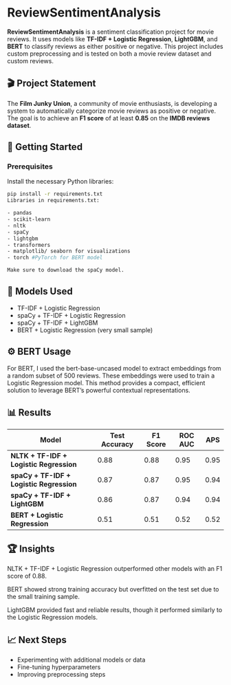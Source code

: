 # ReviewSentimentAnalysis

**ReviewSentimentAnalysis** is a sentiment classification project for movie reviews. It uses models like **TF-IDF + Logistic Regression**, **LightGBM**, and **BERT** to classify reviews as either positive or negative. This project includes custom preprocessing and is tested on both a movie review dataset and custom reviews.

## 🎬 Project Statement

The **Film Junky Union**, a community of movie enthusiasts, is developing a system to automatically categorize movie reviews as positive or negative. The goal is to achieve an **F1 score** of at least **0.85** on the **IMDB reviews dataset**.

## 🚀 Getting Started

### Prerequisites

Install the necessary Python libraries:

```bash
pip install -r requirements.txt
Libraries in requirements.txt:

- pandas
- scikit-learn
- nltk
- spaCy
- lightgbm
- transformers
- matplotlib/ seaborn for visualizations
- torch #PyTorch for BERT model

Make sure to download the spaCy model.
```

## 🧠 Models Used
- TF-IDF + Logistic Regression
- spaCy + TF-IDF + Logistic Regression
- spaCy + TF-IDF + LightGBM
- BERT + Logistic Regression (very small sample)

## ⚙️ BERT Usage
For BERT, I used the bert-base-uncased model to extract embeddings from a random subset of 500 reviews. These embeddings were used to train a Logistic Regression model. This method provides a compact, efficient solution to leverage BERT’s powerful contextual representations.

## 📊 Results

| Model                                  | Test Accuracy | F1 Score | ROC AUC | APS   |
|----------------------------------------|---------------|----------|---------|-------|
| **NLTK + TF-IDF + Logistic Regression**| 0.88          | 0.88     | 0.95    | 0.95  |
| **spaCy + TF-IDF + Logistic Regression**| 0.87          | 0.87     | 0.95    | 0.94  |
| **spaCy + TF-IDF + LightGBM**          | 0.86          | 0.87     | 0.94    | 0.94  |
| **BERT + Logistic Regression**         | 0.51          | 0.51     | 0.52    | 0.52  |

## 🏆 Insights
NLTK + TF-IDF + Logistic Regression outperformed other models with an F1 score of 0.88.

BERT showed strong training accuracy but overfitted on the test set due to the small training sample.

LightGBM provided fast and reliable results, though it performed similarly to the Logistic Regression models.

## 📈 Next Steps
- Experimenting with additional models or data
- Fine-tuning hyperparameters
- Improving preprocessing steps
